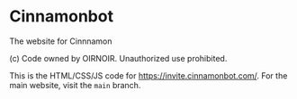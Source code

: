 # Cinnamonbot
The website for Cinnnamon

(c) Code owned by OIRNOIR.
Unauthorized use prohibited.

This is the HTML/CSS/JS code for https://invite.cinnamonbot.com/.
For the main website, visit the `main` branch.
